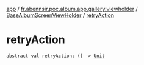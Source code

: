 [app](../../index.md) / [fr.abennsir.poc.album.app.gallery.viewholder](../index.md) / [BaseAlbumScreenViewHolder](index.md) / [retryAction](./retry-action.md)

# retryAction

`abstract val retryAction: () -> `[`Unit`](https://kotlinlang.org/api/latest/jvm/stdlib/kotlin/-unit/index.html)